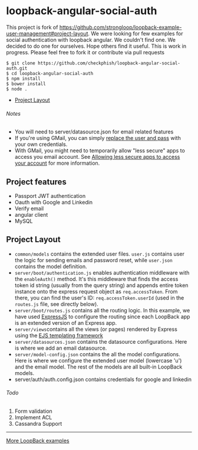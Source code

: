 # loopback-angular-social-auth

This project is fork of https://github.com/strongloop/loopback-example-user-management#project-layout. We were looking for few examples for social authentication with loopback angular. 
We couldn't find one. We decided to do one for ourselves. Hope others find it useful. This is work in progress. Please feel free to fork it or contribute 
via pull requests  

```
$ git clone https://github.com/checkphish/loopback-angular-social-auth.git
$ cd loopback-angular-social-auth
$ npm install
$ bower install
$ node .
```

- [Project Layout]()

###### Notes
- You will need to server/datasource.json for email related features
- If you're using GMail, you can simply [replace the user and pass](https://github.com/strongloop/loopback-example-user-management/blob/master/server/datasources.json#L19-L20) with your own credentials.
- With GMail, you might need to temporarily allow "less secure" apps to access you email account. See [Allowing less secure apps to access your account](https://support.google.com/accounts/answer/6010255) for more information.

## Project features
- Passport JWT authentication
- Oauth with Google and Linkedin
- Verify email
- angular client
- MySQL

## Project Layout
- `common/models` contains the extended user files. `user.js` contains user the logic for sending emails and password reset, while `user.json` contains the model definition.
- `server/boot/authentication.js` enables authentication middleware with the `enableAuth()` method. It's this middleware that finds the access token id string (usually from the query string) and appends entire token instance onto the express request object as `req.accessToken`. From there, you can find the user's ID: `req.accessToken.userId` (used in the `routes.js` file, see directly below).
- `server/boot/routes.js` contains all the routing logic. In this example, we have used [ExpressJS](http://expressjs.com/) to configure the routing since each LoopBack app is an extended version of an Express app.
- `server/views`contains all the views (or pages) rendered by Express using the [EJS templating framework](http://www.embeddedjs.com/)
- `server/datasources.json` contains the datasource configurations. Here is where we add an email datasource.
- `server/model-config.json` contains the all the model configurations. Here is where we configure the extended user model (lowercase 'u') and the email model. The rest of the models are all built-in LoopBack models.
-  server/auth/auth.config.json contains  credentials for google and linkedin 


###### Todo
1. Form validation
2. Implement ACL 
3. Cassandra Support


---

[More LoopBack examples](https://loopback.io/doc/en/lb3/Tutorials-and-examples.html)
